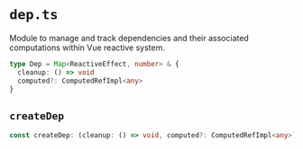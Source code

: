# `dep.ts`

Module to manage and track dependencies and their associated computations within Vue reactive system.

```typescript
type Dep = Map<ReactiveEffect, number> & {
  cleanup: () => void
  computed?: ComputedRefImpl<any>
}
```

## `createDep`

```typescript
const createDep: (cleanup: () => void, computed?: ComputedRefImpl<any>) => Dep
```

